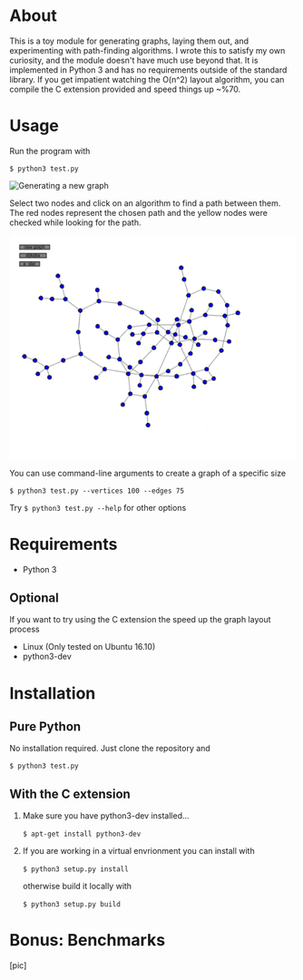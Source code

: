 About
============
This is a toy module for generating graphs, laying them out, and experimenting with path-finding algorithms. I wrote this to satisfy my own curiosity, and the module doesn't have much use beyond that. It is implemented in Python 3 and has no requirements outside of the standard library. If you get impatient watching the O(n^2) layout algorithm, you can compile the C extension provided and speed things up ~%70.

Usage
============
Run the program with
```
$ python3 test.py
```
![Generating a new graph](resources/new_graph_15fps_1.gif)

Select two nodes and click on an algorithm to find a path between them. The red nodes represent the chosen path and the yellow nodes were checked while looking for the path.

![Finding a path](resources/comparison_15fps_1.gif)

You can use command-line arguments to create a graph of a specific size
```
$ python3 test.py --vertices 100 --edges 75
```
Try ```$ python3 test.py --help``` for other options

Requirements
============
- Python 3

Optional
------------
If you want to try using the C extension the speed up the graph layout process
- Linux (Only tested on Ubuntu 16.10)
- python3-dev

Installation
============
Pure Python
------------
No installation required. Just clone the repository and
```
$ python3 test.py
```
With the C extension
------------
1. Make sure you have python3-dev installed...

    ```$ apt-get install python3-dev```
2. If you are working in a virtual envrionment you can install with

    ```$ python3 setup.py install```

    otherwise build it locally with

    ```$ python3 setup.py build```

Bonus: Benchmarks
============
[pic]
